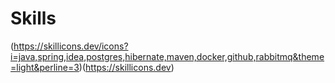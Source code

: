 # Skills
(https://skillicons.dev/icons?i=java,spring,idea,postgres,hibernate,maven,docker,github,rabbitmq&theme=light&perline=3)(https://skillicons.dev)
